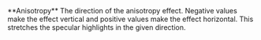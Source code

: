 <tr>
<td>**Anisotropy**</td>
<td>The direction of the anisotropy effect. Negative values make the effect vertical and positive values make the effect horizontal. This stretches the specular highlights in the given direction.</td>
</tr>
